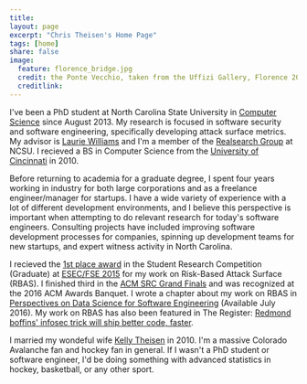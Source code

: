 ```yaml
---
title:
layout: page
excerpt: "Chris Theisen's Home Page"
tags: [home]
share: false
image:
  feature: florence_bridge.jpg
  credit: the Ponte Vecchio, taken from the Uffizi Gallery, Florence 2015
  creditlink:
---
```


I've been a PhD student at North Carolina State University in [Computer Science](http://www.csc.ncsu.edu/) since August 2013. My research is focused in software security and software engineering, specifically developing attack surface metrics. My advisor is [Laurie Williams](http://collaboration.csc.ncsu.edu/laurie/) and I'm a member of the [Realsearch Group](http://www.realsearchgroup.com/realsearch/) at NCSU. I recieved a BS in Computer Science from the [University of Cincinnati](http://eecs.ceas.uc.edu/) in 2010.

Before returning to academia for a graduate degree, I spent four years working in industry for both large corporations and as a freelance engineer/manager for startups. I have a wide variety of experience with a lot of different development environments, and I believe this perspective is important when attempting to do relevant research for today's software engineers. Consulting projects have included improving software development processes for companies, spinning up development teams for new startups, and expert witness activity in North Carolina.

I recieved the [1st place award](https://raw.githubusercontent.com/theisencr/theisencr.github.io/master/assets/FSE-SRC_2015.jpg) in the Student Research Competition (Graduate) at [ESEC/FSE 2015](http://esec-fse15.dei.polimi.it/) for my work on Risk-Based Attack Surface (RBAS). I finished third in the [ACM SRC Grand Finals](http://src.acm.org/) and was recognized at the 2016 ACM Awards Banquet. I wrote a chapter about my work on RBAS in [Perspectives on Data Science for Software Engineering](http://www.amazon.com/Perspectives-Data-Science-Software-Engineering/dp/0128042060) (Available July 2016). My work on RBAS has also been featured in The Register: [Redmond boffins' infosec trick will ship better code, faster](http://www.theregister.co.uk/2015/03/17/redmond_boffins_infosec_trick_will_ship_better_code_faster/).

I married my wondeful wife [Kelly Theisen](https://sites.google.com/site/theiseneportfolio/) in 2010. I'm a massive Colorado Avalanche fan and hockey fan in general. If I wasn't a PhD student or software engineer, I'd be doing something with advanced statistics in hockey, basketball, or any other sport.


